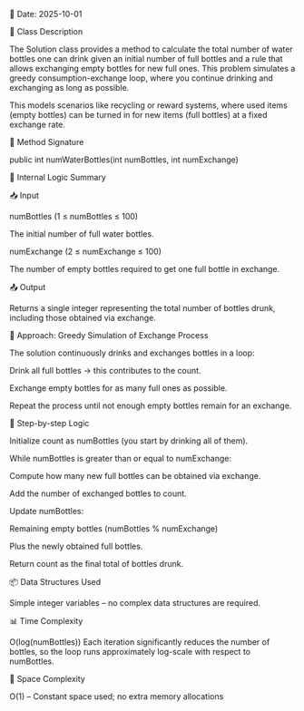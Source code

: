 📅 Date: 2025-10-01

📌 Class Description

The Solution class provides a method to calculate the total number of water bottles one can drink given an initial number of full bottles and a rule that allows exchanging empty bottles for new full ones. This problem simulates a greedy consumption-exchange loop, where you continue drinking and exchanging as long as possible.

This models scenarios like recycling or reward systems, where used items (empty bottles) can be turned in for new items (full bottles) at a fixed exchange rate.

🔧 Method Signature

public int numWaterBottles(int numBottles, int numExchange)


🧠 Internal Logic Summary

📥 Input

numBottles (1 ≤ numBottles ≤ 100)

The initial number of full water bottles.

numExchange (2 ≤ numExchange ≤ 100)

The number of empty bottles required to get one full bottle in exchange.

📤 Output

Returns a single integer representing the total number of bottles drunk, including those obtained via exchange.

🔁 Approach: Greedy Simulation of Exchange Process

The solution continuously drinks and exchanges bottles in a loop:

Drink all full bottles → this contributes to the count.

Exchange empty bottles for as many full ones as possible.

Repeat the process until not enough empty bottles remain for an exchange.

🔢 Step-by-step Logic

Initialize count as numBottles (you start by drinking all of them).

While numBottles is greater than or equal to numExchange:

Compute how many new full bottles can be obtained via exchange.

Add the number of exchanged bottles to count.

Update numBottles:

Remaining empty bottles (numBottles % numExchange)

Plus the newly obtained full bottles.

Return count as the final total of bottles drunk.

📦 Data Structures Used

Simple integer variables – no complex data structures are required.

📊 Time Complexity

O(log(numBottles))
Each iteration significantly reduces the number of bottles, so the loop runs approximately log-scale with respect to numBottles.

💾 Space Complexity

O(1) – Constant space used; no extra memory allocations